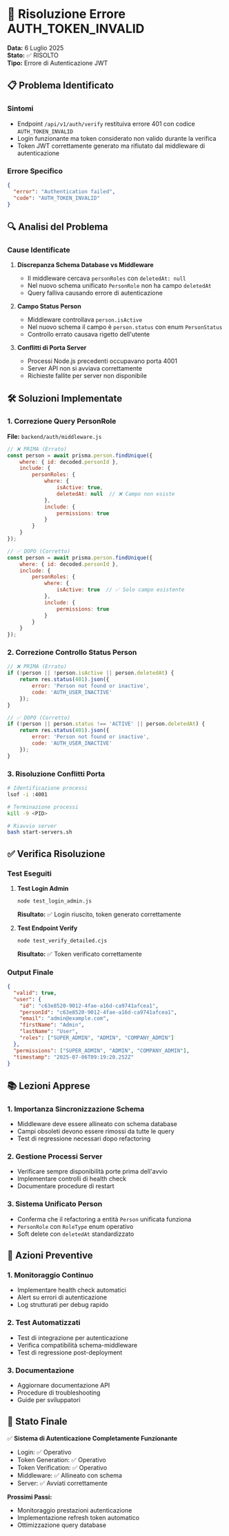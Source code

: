 # 🔐 Risoluzione Errore AUTH_TOKEN_INVALID

**Data:** 6 Luglio 2025  
**Stato:** ✅ RISOLTO  
**Tipo:** Errore di Autenticazione JWT  

## 📋 Problema Identificato

### Sintomi
- Endpoint `/api/v1/auth/verify` restituiva errore 401 con codice `AUTH_TOKEN_INVALID`
- Login funzionante ma token considerato non valido durante la verifica
- Token JWT correttamente generato ma rifiutato dal middleware di autenticazione

### Errore Specifico
```json
{
  "error": "Authentication failed",
  "code": "AUTH_TOKEN_INVALID"
}
```

## 🔍 Analisi del Problema

### Cause Identificate

1. **Discrepanza Schema Database vs Middleware**
   - Il middleware cercava `personRoles` con `deletedAt: null`
   - Nel nuovo schema unificato `PersonRole` non ha campo `deletedAt`
   - Query falliva causando errore di autenticazione

2. **Campo Status Person**
   - Middleware controllava `person.isActive`
   - Nel nuovo schema il campo è `person.status` con enum `PersonStatus`
   - Controllo errato causava rigetto dell'utente

3. **Conflitti di Porta Server**
   - Processi Node.js precedenti occupavano porta 4001
   - Server API non si avviava correttamente
   - Richieste fallite per server non disponibile

## 🛠️ Soluzioni Implementate

### 1. Correzione Query PersonRole

**File:** `backend/auth/middleware.js`

```javascript
// ❌ PRIMA (Errato)
const person = await prisma.person.findUnique({
    where: { id: decoded.personId },
    include: {
        personRoles: {
            where: {
                isActive: true,
                deletedAt: null  // ❌ Campo non esiste
            },
            include: {
                permissions: true
            }
        }
    }
});

// ✅ DOPO (Corretto)
const person = await prisma.person.findUnique({
    where: { id: decoded.personId },
    include: {
        personRoles: {
            where: {
                isActive: true  // ✅ Solo campo esistente
            },
            include: {
                permissions: true
            }
        }
    }
});
```

### 2. Correzione Controllo Status Person

```javascript
// ❌ PRIMA (Errato)
if (!person || !person.isActive || person.deletedAt) {
    return res.status(401).json({
        error: 'Person not found or inactive',
        code: 'AUTH_USER_INACTIVE'
    });
}

// ✅ DOPO (Corretto)
if (!person || person.status !== 'ACTIVE' || person.deletedAt) {
    return res.status(401).json({
        error: 'Person not found or inactive',
        code: 'AUTH_USER_INACTIVE'
    });
}
```

### 3. Risoluzione Conflitti Porta

```bash
# Identificazione processi
lsof -i :4001

# Terminazione processi
kill -9 <PID>

# Riavvio server
bash start-servers.sh
```

## ✅ Verifica Risoluzione

### Test Eseguiti

1. **Test Login Admin**
   ```bash
   node test_login_admin.js
   ```
   **Risultato:** ✅ Login riuscito, token generato correttamente

2. **Test Endpoint Verify**
   ```bash
   node test_verify_detailed.cjs
   ```
   **Risultato:** ✅ Token verificato correttamente

### Output Finale
```json
{
  "valid": true,
  "user": {
    "id": "c63e8520-9012-4fae-a16d-ca9741afcea1",
    "personId": "c63e8520-9012-4fae-a16d-ca9741afcea1",
    "email": "admin@example.com",
    "firstName": "Admin",
    "lastName": "User",
    "roles": ["SUPER_ADMIN", "ADMIN", "COMPANY_ADMIN"]
  },
  "permissions": ["SUPER_ADMIN", "ADMIN", "COMPANY_ADMIN"],
  "timestamp": "2025-07-06T09:19:20.252Z"
}
```

## 📚 Lezioni Apprese

### 1. Importanza Sincronizzazione Schema
- Middleware deve essere allineato con schema database
- Campi obsoleti devono essere rimossi da tutte le query
- Test di regressione necessari dopo refactoring

### 2. Gestione Processi Server
- Verificare sempre disponibilità porte prima dell'avvio
- Implementare controlli di health check
- Documentare procedure di restart

### 3. Sistema Unificato Person
- Conferma che il refactoring a entità `Person` unificata funziona
- `PersonRole` con `RoleType` enum operativo
- Soft delete con `deletedAt` standardizzato

## 🔄 Azioni Preventive

### 1. Monitoraggio Continuo
- Implementare health check automatici
- Alert su errori di autenticazione
- Log strutturati per debug rapido

### 2. Test Automatizzati
- Test di integrazione per autenticazione
- Verifica compatibilità schema-middleware
- Test di regressione post-deployment

### 3. Documentazione
- Aggiornare documentazione API
- Procedure di troubleshooting
- Guide per sviluppatori

## 🎯 Stato Finale

✅ **Sistema di Autenticazione Completamente Funzionante**
- Login: ✅ Operativo
- Token Generation: ✅ Operativo  
- Token Verification: ✅ Operativo
- Middleware: ✅ Allineato con schema
- Server: ✅ Avviati correttamente

**Prossimi Passi:**
- Monitoraggio prestazioni autenticazione
- Implementazione refresh token automatico
- Ottimizzazione query database